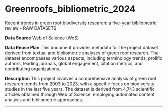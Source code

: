 # Greenroofs_bibliometric_2024
Recent trends in green roof biodiversity research: a five-year bibliometric review - RAW DATASETS

**Data Source**
Web of Science (WoS) 

**Data Reuse Plan**
This document provides metadata for the project dataset derived from textual and bibliometric analyses of green roof research. 
The dataset encompasses various aspects, including terminology trends, prolific authors, leading journals, global engagement, citation metrics, and contributing organizations.

**Description** 
This project involves a comprehensive analysis of green roof research trends from 2003 to 2023, with a specific focus on biodiversity studies in the last five years. The dataset is derived from 4,743 scientific articles obtained through Web of Science, employing automated content analysis and bibliometric approaches.
****
